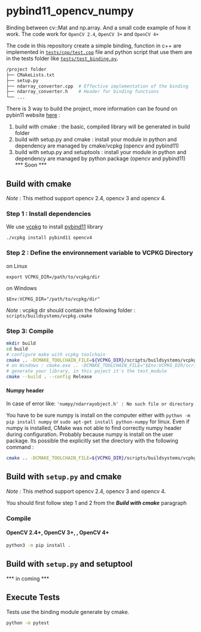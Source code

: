 # pybind11_opencv_numpy

Binding between cv::Mat and np.array. And a small code example of how it work. The code work for `OpenCV 2.4`, `OpenCV 3+` and `OpenCV 4+`

The code in this repository create a simple binding, function in c++ are implemented in [`tests/cpp/test.cpp`](tests/cpp/test.cpp) file and python script that use them are in the tests folder like [`tests/test_binding.py`](tests/test_binding.py).

```bash
/project folder
├── CMakeLists.txt
├── setup.py
├── ndarray_converter.cpp  # Effective implementation of the binding
├── ndarray_converter.h    # Header for binding functions
└── ...
```

There is 3 way to build the project, more information can be found on pybin11 website [here](https://pybind11.readthedocs.io/en/stable/compiling.html#build-systems) :
  1. build with cmake : the basic, compiled library will be generated in build folder
  2. build with setup.py and cmake : install your module in python and dependency are managed by cmake/vcpkg (opencv and pybind11)
  3. build with setup.py and setuptools : install your module in python and dependency are managed by python package (opencv and pybind11) *** Soon ***

## Build with cmake

*Note* : This method support opencv 2.4, opencv 3 and opencv 4.

### Step 1 : Install dependencies

We use [vcpkg](https://github.com/Microsoft/vcpkg) to install [pybind11](https://github.com/pybind/pybind11) library

```
./vcpkg install pybind11 opencv4
```

### Step 2 : Define the environnement variable to VCPKG Directory

on Linux
```
export VCPKG_DIR=/path/to/vcpkg/dir
```

on Windows
```
$Env:VCPKG_DIR="/path/to/vcpkg/dir"
```

*Note* : vcpkg dir should contain the following folder : `scripts/buildsystems/vcpkg.cmake`

### Step 3: Compile

```bash
mkdir build
cd build
# configure make with vcpkg toolchain
cmake .. -DCMAKE_TOOLCHAIN_FILE=${VCPKG_DIR}/scripts/buildsystems/vcpkg.cmake
# on Windows : cmake.exe .. -DCMAKE_TOOLCHAIN_FILE="$Env:VCPKG_DIR/scripts/buildsystems/vcpkg.cmake"
# generate your library, in this poject it's the test_module
cmake --build . --config Release
```

#### Numpy header

In case of error like: `'numpy/ndarrayobject.h' : No such file or directory`

You have to be sure numpy is install on the computer either with `python -m pip install numpy` or `sudo apt-get install python-numpy` for linux.
Even if numpy is installed, CMake was not able to find correctly numpy header during configuration. Probably because numpy is install on the user package. Its possible the explicitly set the directory with the following command :

```bash
cmake .. -DCMAKE_TOOLCHAIN_FILE=${VCPKG_DIR}/scripts/buildsystems/vcpkg.cmake -DNUMPY_INCLUDE_DIR="${PYTHON_USER_DIR}/LocalCache/local-packages/Python39/site-packages/numpy/core/include/"
```


## Build with `setup.py` and cmake

*Note* : This method support opencv 2.4, opencv 3 and opencv 4.

You should first follow step 1 and 2 from the ***Build with cmake*** paragraph

### Compile

#### OpenCV 2.4+, OpenCV 3+, , OpenCV 4+

```bash
python3 -m pip install .
```

## Build with `setup.py` and setuptool

 *** in coming ***


## Execute Tests

Tests use the binding module generate by cmake.

```bash
python -m pytest
```
